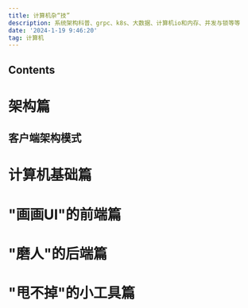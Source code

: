 ```yaml
---
title: 计算机杂“技”
description: 系统架构科普、grpc、k8s、大数据、计算机io和内存、并发与锁等等
date: '2024-1-19 9:46:20'
tag: 计算机
---
```


## Contents

# 架构篇

## 客户端架构模式

# 计算机基础篇

# "画画UI"的前端篇

# "磨人"的后端篇

# "甩不掉"的小工具篇